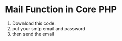 # Mail Function in Core PHP
1. Download this code.
2. put your smtp email and password
3. then send the email
